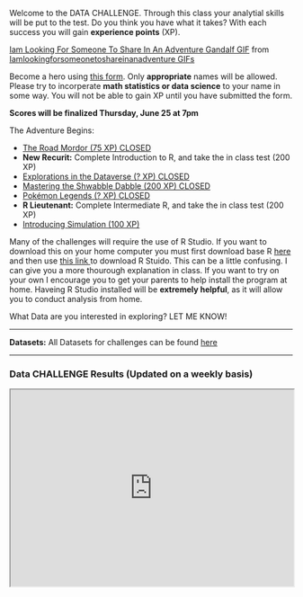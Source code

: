 
Welcome to the DATA CHALLENGE. Through this class your analytial skills will be put to the test. Do you think you have what it takes? With each success you will gain **experience points** (XP).  

<p align="center">
<div class="tenor-gif-embed" data-postid="15651459" data-share-method="host" data-width="100%" data-aspect-ratio="1.8721804511278197"><a href="https://tenor.com/view/iam-looking-for-someone-to-share-in-an-adventure-gandalf-ian-mc-kellen-lord-of-the-rings-gif-15651459">Iam Looking For Someone To Share In An Adventure Gandalf GIF</a> from <a href="https://tenor.com/search/iamlookingforsomeonetoshareinanadventure-gifs">Iamlookingforsomeonetoshareinanadventure GIFs</a></div><script type="text/javascript" async src="https://tenor.com/embed.js"></script>
</p>

Become a hero using <a href="https://docs.google.com/forms/d/e/1FAIpQLSd48_0q0hKT2hI0BQoDoAFw4VJnFzskQ8w_Fe3qIsuxma1c2A/viewform?usp=sf_link"> this form</a>. Only **appropriate** names will be allowed. Please try to incorperate **math statistics or data science** to your name in some way. You will not be able to gain XP until you have submitted the form. 

**Scores will be finalized Thursday, June 25 at 7pm**

The Adventure Begins: 
<p>
      <ul>
        <li><a href="https://MerrickMath.github.io/MerrickMath-datachallenge/challenge1.html"> The Road Mordor (75 XP) CLOSED </a> </li>
        <li> <b>New Recurit:</b> Complete Introduction to R, and take the in class test (200 XP) </li>   
        <li><a href="https://MerrickMath.github.io/MerrickMath-datachallenge/challenge2.html"> Explorations in the Dataverse (? XP) CLOSED  </a> </li>
        <li><a href="https://MerrickMath.github.io/MerrickMath-datachallenge/challenge3.html"> Mastering the Shwabble Dabble (200 XP) CLOSED  </a> </li>
        <li><a href="https://MerrickMath.github.io/MerrickMath-datachallenge/challenge4.html"> Pokémon Legends (? XP)  CLOSED </a> </li>
        <li> <b> R Lieutenant:</b> Complete Intermediate R, and take the in class test (200 XP) </li>
        <li> <a href="https://MerrickMath.github.io/MerrickMath-datachallenge/challenge5.html"> Introducing Simulation (100 XP) </a> </li>
      </ul> 
</p>

Many of the challenges will require the use of R Studio. If you want to download this on your home computer you must first download base R <a href="https://www.r-project.org"> here </a> and then use <a href="https://rstudio.com/products/rstudio/download/"> this link </a> to download R Stuido. This can be a little confusing. I can give you a more thourough explanation in class. If you want to try on your own I encourage you to get your parents to help install the program at home. Haveing R Studio installed will be **extremely helpful**, as it will allow you to conduct analysis from home. 

What Data are you interested in exploring? LET ME KNOW! 

---


**Datasets:** All Datasets for challenges can be found  <a href="https://drive.google.com/drive/folders/1lQuOh4jgyZ4GioinfvCYvqRxbOgDn6Be?usp=sharing"> here </a>

___

### Data CHALLENGE Results (Updated on a weekly basis) 
<p align="center">
<iframe src="https://docs.google.com/spreadsheets/d/e/2PACX-1vSMBl9Yi3Sn6qBTcr4EZDJdWAV1JdK46Y5Ts83Hli67ANV9obTbK6r50OlFTNeP0YT9hRHwW4roFFq2/pubhtml?gid=1256266104&amp;single=true&amp;widget=true&amp;headers=false" width="100%" height = "350"></iframe>
</p>




